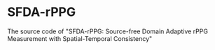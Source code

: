 # SFDA-rPPG
The source code of "SFDA-rPPG: Source-free Domain Adaptive rPPG Measurement with Spatial-Temporal Consistency"
